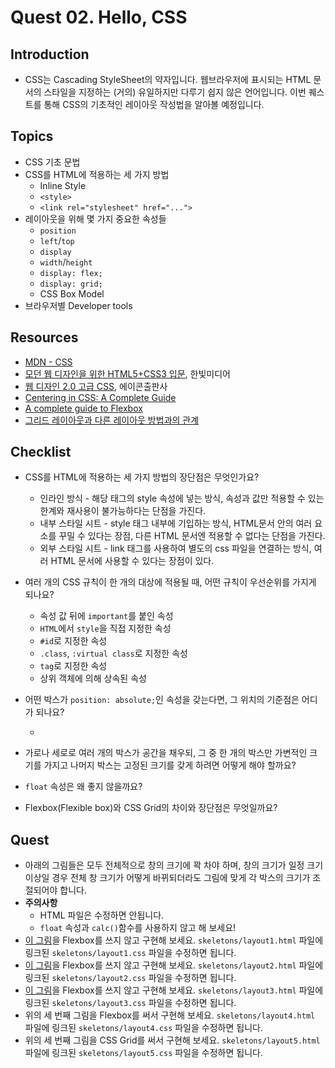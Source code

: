 # Quest 02. Hello, CSS


## Introduction
* CSS는 Cascading StyleSheet의 약자입니다. 웹브라우저에 표시되는 HTML 문서의 스타일을 지정하는 (거의) 유일하지만 다루기 쉽지 않은 언어입니다. 이번 퀘스트를 통해 CSS의 기초적인 레이아웃 작성법을 알아볼 예정입니다.

## Topics
* CSS 기초 문법
* CSS를 HTML에 적용하는 세 가지 방법
  * Inline Style
  * `<style>`
  * `<link rel="stylesheet" href="...">`
* 레이아웃을 위해 몇 가지 중요한 속성들
  * `position`
  * `left`/`top`
  * `display`
  * `width`/`height`
  * `display: flex;`
  * `display: grid;`
  * CSS Box Model
* 브라우저별 Developer tools

## Resources
* [MDN - CSS](https://developer.mozilla.org/ko/docs/Web/CSS)
* [모던 웹 디자인을 위한 HTML5+CSS3 입문](http://www.yes24.com/24/Goods/15683538?Acode=101), 한빛미디어
* [웹 디자인 2.0 고급 CSS](http://www.yes24.com/24/Goods/2808075?Acode=101), 에이콘출판사
* [Centering in CSS: A Complete Guide](https://css-tricks.com/centering-css-complete-guide/)
* [A complete guide to Flexbox](https://css-tricks.com/snippets/css/a-guide-to-flexbox/)
* [그리드 레이아웃과 다른 레이아웃 방법과의 관계](https://developer.mozilla.org/ko/docs/Web/CSS/CSS_Grid_Layout/%EA%B7%B8%EB%A6%AC%EB%93%9C_%EB%A0%88%EC%9D%B4%EC%95%84%EC%9B%83%EA%B3%BC_%EB%8B%A4%EB%A5%B8_%EB%A0%88%EC%9D%B4%EC%95%84%EC%9B%83_%EB%B0%A9%EB%B2%95%EA%B3%BC%EC%9D%98_%EA%B4%80%EA%B3%84)

## Checklist
* CSS를 HTML에 적용하는 세 가지 방법의 장단점은 무엇인가요?

  * 인라인 방식 - 해당 태그의 style 속성에 넣는 방식, 속성과 값만 적용할 수 있는 한계와 재사용이 불가능하다는 단점을 가진다.
  * 내부 스타일 시트 - style 태그 내부에 기입하는 방식, HTML문서 안의 여러 요소를 꾸밀 수 있다는 장점, 다른 HTML 문서엔 적용할 수 없다는 단점을 가진다.
  * 외부 스타일 시트 - link 태그를 사용하여 별도의 css 파일을 연결하는 방식, 여러 HTML 문서에 사용할 수 있다는 장점이 있다.

* 여러 개의 CSS 규칙이 한 개의 대상에 적용될 때, 어떤 규칙이 우선순위를 가지게 되나요? 

  * 속성 값 뒤에 `important`를 붙인 속성
  * `HTML`에서 `style`을 직접 지정한 속성
  * `#id`로 지정한 속성 
  * `.class`, `:virtual class`로 지정한 속성
  * `tag`로 지정한 속성
  * 상위 객체에 의해 상속된 속성

* 어떤 박스가 `position: absolute;`인 속성을 갖는다면, 그 위치의 기준점은 어디가 되나요?

  * 
* 가로나 세로로 여러 개의 박스가 공간을 채우되, 그 중 한 개의 박스만 가변적인 크기를 가지고 나머지 박스는 고정된 크기를 갖게 하려면 어떻게 해야 할까요?

* `float` 속성은 왜 좋지 않을까요?

* Flexbox(Flexible box)와 CSS Grid의 차이와 장단점은 무엇일까요?

## Quest
* 아래의 그림들은 모두 전체적으로 창의 크기에 꽉 차야 하며, 창의 크기가 일정 크기 이상일 경우 전체 창 크기가 어떻게 바뀌되더라도 그림에 맞게 각 박스의 크기가 조절되어야 합니다.
* **주의사항**
  * HTML 파일은 수정하면 안됩니다.
  * `float` 속성과 `calc()`함수를 사용하지 않고 해 보세요!
* [이 그림](layout1.png)을 Flexbox를 쓰지 않고 구현해 보세요. `skeletons/layout1.html` 파일에 링크된 `skeletons/layout1.css` 파일을 수정하면 됩니다.
* [이 그림](layout2.png)을 Flexbox를 쓰지 않고 구현해 보세요. `skeletons/layout2.html` 파일에 링크된 `skeletons/layout2.css` 파일을 수정하면 됩니다.
* [이 그림](layout3.png)을 Flexbox를 쓰지 않고 구현해 보세요. `skeletons/layout3.html` 파일에 링크된 `skeletons/layout3.css` 파일을 수정하면 됩니다.
* 위의 세 번째 그림을 Flexbox를 써서 구현해 보세요. `skeletons/layout4.html` 파일에 링크된 `skeletons/layout4.css` 파일을 수정하면 됩니다.
* 위의 세 번째 그림을 CSS Grid를 써서 구현해 보세요. `skeletons/layout5.html` 파일에 링크된 `skeletons/layout5.css` 파일을 수정하면 됩니다.
